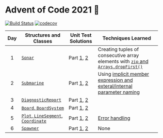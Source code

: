 # Advent of Code 2021 🎄

[![Build Status][build-badge]][build-link] [![codecov][codecov-badge]][codecov-link]

| Day | Structures and Classes | Unit Test Solutions | Techniques Learned |
| :---: | --- | --- | --- |
| 1 | [`Sonar`][day1] | Part [1][day1-1], [2][day1-2] | Creating tuples of consecutive array elements with [`zip` and `Arrays.dropFirst()`][zip] |
| 2 | [`Submarine`][day2] | Part [1][day2-1], [2][day2-2] | Using [implicit member expression and exteral/internal parameter naming][expressions] |
| 3 | [`DiagnosticReport`][day3] | Part [1][day3-1], [2][day3-2] | |
| 4 | [`Board`, `BoardSystem`][day4] | Part [1][day4-1], [2][day4-2] | |
| 5 | [`Plot`, `LineSegment`, `Coordinate`][day5] | Part [1][day5-1], [2][day5-2] | [Error handling][errors] |
| 6 | [`Spawner`][day6] | Part [1][day6-1], [2][day6-2] | None |

[day1]: Sources/Library/Sonar.swift
[day1-1]: Tests/LibraryTests/SonarTests.swift#L29-L39
[day1-2]: Tests/LibraryTests/SonarTests.swift#L64-L74
[day2]: Sources/Library/Submarine.swift
[day2-1]: Tests/LibraryTests/SubmarineTests.swift#L27-L39
[day2-2]: Tests/LibraryTests/SubmarineTests.swift#L62-L74
[day3]: Sources/Library/Diagnostic.swift
[day3-1]: Tests/LibraryTests/DiagnosticTests.swift#L39
[day3-2]: Tests/LibraryTests/DiagnosticTests.swift#L40
[day4]: Sources/Library/Bingo.swift
[day4-1]: Tests/LibraryTests/BingoTests.swift#L39-L49
[day4-2]: Tests/LibraryTests/BingoTests.swift#L84-L94
[day5]: Sources/Library/Geometry.swift
[day5-1]: Tests/LibraryTests/GeometryTests.swift#L255-L272
[day5-2]: Tests/LibraryTests/GeometryTests.swift#L304-L321
[day6]: Sources/Library/Spawner.swift
[day6-1]: Tests/LibraryTests/SpawnerTests.swift#L40-L49
[day6-2]: Tests/LibraryTests/SpawnerTests.swift#L51-L60

[zip]: Sources/Library/Sonar.swift#L45
[expressions]: Sources/Library/Submarine.swift#L62
[errors]: Sources/Library/Geometry.swift#L137-L142

[build-badge]: https://github.com/petermeansrock/advent-of-code-2021/actions/workflows/swift.yml/badge.svg
[build-link]: https://github.com/petermeansrock/advent-of-code-2021/actions
[codecov-badge]: https://codecov.io/gh/petermeansrock/advent-of-code-2021/branch/main/graph/badge.svg
[codecov-link]: https://codecov.io/gh/petermeansrock/advent-of-code-2021
